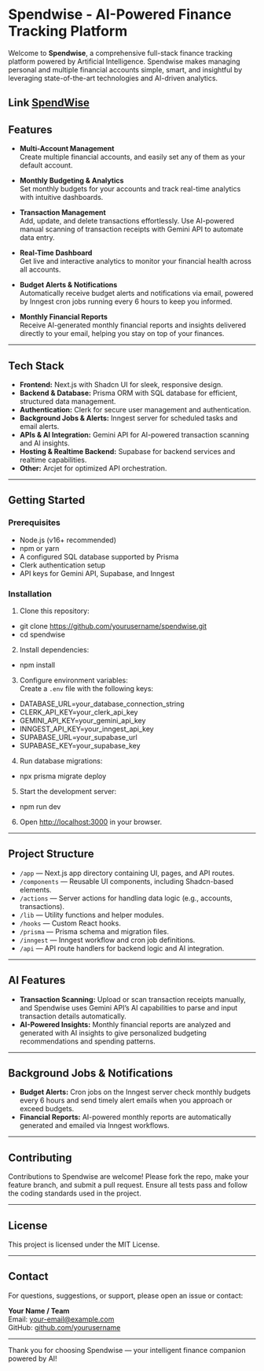 # Spendwise - AI-Powered Finance Tracking Platform

Welcome to **Spendwise**, a comprehensive full-stack finance tracking platform powered by Artificial Intelligence. Spendwise makes managing personal and multiple financial accounts simple, smart, and insightful by leveraging state-of-the-art technologies and AI-driven analytics.


Link [SpendWise](https://spendwise.priyanshucode.xyz)
---

## Features

- **Multi-Account Management**  
  Create multiple financial accounts, and easily set any of them as your default account.

- **Monthly Budgeting & Analytics**  
  Set monthly budgets for your accounts and track real-time analytics with intuitive dashboards.

- **Transaction Management**  
  Add, update, and delete transactions effortlessly. Use AI-powered manual scanning of transaction receipts with Gemini API to automate data entry.

- **Real-Time Dashboard**  
  Get live and interactive analytics to monitor your financial health across all accounts.

- **Budget Alerts & Notifications**  
  Automatically receive budget alerts and notifications via email, powered by Inngest cron jobs running every 6 hours to keep you informed.

- **Monthly Financial Reports**  
  Receive AI-generated monthly financial reports and insights delivered directly to your email, helping you stay on top of your finances.

---

## Tech Stack

- **Frontend:** Next.js with Shadcn UI for sleek, responsive design.
- **Backend & Database:** Prisma ORM with SQL database for efficient, structured data management.
- **Authentication:** Clerk for secure user management and authentication.
- **Background Jobs & Alerts:** Inngest server for scheduled tasks and email alerts.
- **APIs & AI Integration:** Gemini API for AI-powered transaction scanning and AI insights.
- **Hosting & Realtime Backend:** Supabase for backend services and realtime capabilities.
- **Other:** Arcjet for optimized API orchestration.

---

## Getting Started

### Prerequisites
- Node.js (v16+ recommended)
- npm or yarn
- A configured SQL database supported by Prisma
- Clerk authentication setup
- API keys for Gemini API, Supabase, and Inngest

### Installation

1. Clone this repository:

- git clone https://github.com/yourusername/spendwise.git
- cd spendwise

2. Install dependencies:
- npm install

3. Configure environment variables:  
Create a `.env` file with the following keys:
- DATABASE_URL=your_database_connection_string
- CLERK_API_KEY=your_clerk_api_key
- GEMINI_API_KEY=your_gemini_api_key
- INNGEST_API_KEY=your_inngest_api_key
- SUPABASE_URL=your_supabase_url
- SUPABASE_KEY=your_supabase_key

4. Run database migrations:
- npx prisma migrate deploy

5. Start the development server:
- npm run dev


6. Open [http://localhost:3000](http://localhost:3000) in your browser.

---

## Project Structure

- `/app` — Next.js app directory containing UI, pages, and API routes.
- `/components` — Reusable UI components, including Shadcn-based elements.
- `/actions` — Server actions for handling data logic (e.g., accounts, transactions).
- `/lib` — Utility functions and helper modules.
- `/hooks` — Custom React hooks.
- `/prisma` — Prisma schema and migration files.
- `/inngest` — Inngest workflow and cron job definitions.
- `/api` — API route handlers for backend logic and AI integration.

---

## AI Features

- **Transaction Scanning:** Upload or scan transaction receipts manually, and Spendwise uses Gemini API’s AI capabilities to parse and input transaction details automatically.
- **AI-Powered Insights:** Monthly financial reports are analyzed and generated with AI insights to give personalized budgeting recommendations and spending patterns.

---

## Background Jobs & Notifications

- **Budget Alerts:** Cron jobs on the Inngest server check monthly budgets every 6 hours and send timely alert emails when you approach or exceed budgets.
- **Financial Reports:** AI-powered monthly reports are automatically generated and emailed via Inngest workflows.

---

## Contributing

Contributions to Spendwise are welcome! Please fork the repo, make your feature branch, and submit a pull request. Ensure all tests pass and follow the coding standards used in the project.

---

## License

This project is licensed under the MIT License.

---

## Contact

For questions, suggestions, or support, please open an issue or contact:

**Your Name / Team**  
Email: your-email@example.com  
GitHub: [github.com/yourusername](https://github.com/yourusername)

---

Thank you for choosing Spendwise — your intelligent finance companion powered by AI!
